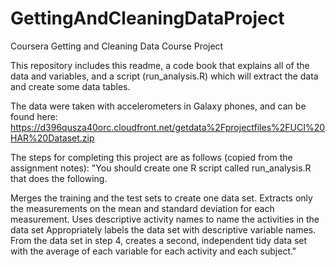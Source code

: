 # GettingAndCleaningDataProject
Coursera Getting and Cleaning Data Course Project

This repository includes this readme, a code book that explains all of the data and variables, and a script (run_analysis.R) which will extract the data and create some data tables.

The data were taken with accelerometers in Galaxy phones, and can be found here: https://d396qusza40orc.cloudfront.net/getdata%2Fprojectfiles%2FUCI%20HAR%20Dataset.zip

The steps for completing this project are as follows (copied from the assignment notes):
"You should create one R script called run_analysis.R that does the following.

Merges the training and the test sets to create one data set.
Extracts only the measurements on the mean and standard deviation for each measurement.
Uses descriptive activity names to name the activities in the data set
Appropriately labels the data set with descriptive variable names.
From the data set in step 4, creates a second, independent tidy data set with the average of each variable for each activity and each subject."
